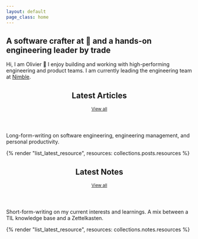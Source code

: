 ```yaml
---
layout: default
page_class: home
---
```


<h2>A software crafter at 🧡 and a hands-on engineering leader by trade</h2>

Hi, I am Olivier 👋 I enjoy building and working with high-performing engineering and product teams. I am currently leading the engineering team at [Nimble](https://nimblehq.co/).

<section class="content-section">
  <header>
    <h2>Latest Articles</h2>
    <small><a href="/articles">View all</a></small>
  </header>

  Long-form-writing on software engineering, engineering management, and personal productivity.

  {% render "list_latest_resource", resources: collections.posts.resources %}
</section>

<section class="content-section">
  <header>
    <h2>Latest Notes</h2>
    <small><a href="/notes">View all</a></small>
  </header>

  Short-form-writing on my current interests and learnings. A mix between a TIL knowledge base and a Zettelkasten.

  {% render "list_latest_resource", resources: collections.notes.resources %}
</section>
